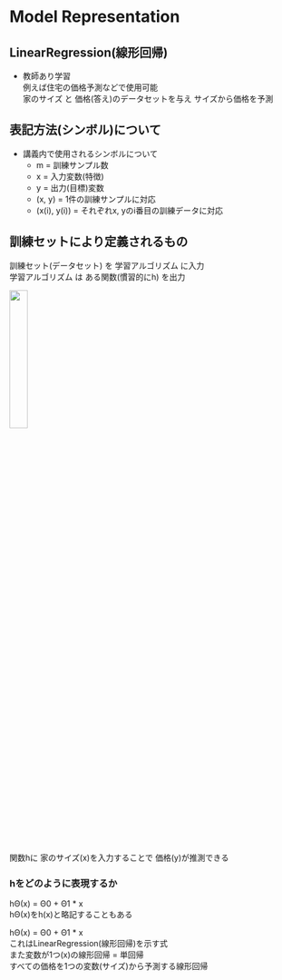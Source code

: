 # Model Representation

## LinearRegression(線形回帰)
* 教師あり学習  
  例えば住宅の価格予測などで使用可能  
  家のサイズ と 価格(答え)のデータセットを与え サイズから価格を予測

## 表記方法(シンボル)について
* 講義内で使用されるシンボルについて
  * m = 訓練サンプル数
  * x = 入力変数(特徴)
  * y = 出力(目標)変数
  * (x, y) = 1件の訓練サンプルに対応
  * (x(i), y(i)) = それぞれx, yのi番目の訓練データに対応

## 訓練セットにより定義されるもの
訓練セット(データセット) を 学習アルゴリズム に入力  
学習アルゴリズム は ある関数(慣習的にh) を出力  

<img src="https://github.com/ysk-in/practice/blob/master/MachineLearning/img/01_04_process_learn_a_function.png" width=25%>  

関数hに 家のサイズ(x)を入力することで 価格(y)が推測できる  

### hをどのように表現するか
hΘ(x) = Θ0 + Θ1 * x  
hΘ(x)をh(x)と略記することもある

hΘ(x) = Θ0 + Θ1 * x  
これはLinearRegression(線形回帰)を示す式  
また変数が1つ(x)の線形回帰 = 単回帰  
すべての価格を1つの変数(サイズ)から予測する線形回帰
